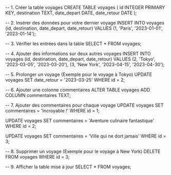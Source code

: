 -- 1. Créer la table voyages
CREATE TABLE voyages (
    id INTEGER PRIMARY KEY,
    destination TEXT,
    date_depart DATE,
    date_retour DATE
);

-- 2. Insérer des données pour votre dernier voyage
INSERT INTO voyages (id, destination, date_depart, date_retour)
VALUES (1, 'Paris', '2023-01-01', '2023-01-14');

-- 3. Vérifier les entrées dans la table
SELECT * FROM voyages;

-- 4. Ajouter des informations sur deux autres voyages
INSERT INTO voyages (id, destination, date_depart, date_retour)
VALUES (2, 'Tokyo', '2023-03-05', '2023-03-20'),
       (3, 'New York', '2023-04-15', '2023-04-30');

-- 5. Prolonger un voyage (Exemple pour le voyage à Tokyo)
UPDATE voyages
SET date_retour = '2023-03-25'
WHERE id = 2;

-- 6. Ajouter une colonne commentaires
ALTER TABLE voyages
ADD COLUMN commentaires TEXT;

-- 7. Ajouter des commentaires pour chaque voyage
UPDATE voyages
SET commentaires = 'Incroyable !'
WHERE id = 1;

UPDATE voyages
SET commentaires = 'Aventure culinaire fantastique'
WHERE id = 2;

UPDATE voyages
SET commentaires = 'Ville qui ne dort jamais'
WHERE id = 3;

-- 8. Supprimer un voyage (Exemple pour le voyage à New York)
DELETE FROM voyages
WHERE id = 3;

-- 9. Afficher la table mise à jour
SELECT * FROM voyages;

